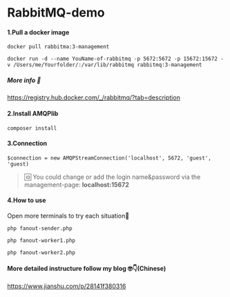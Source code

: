 # RabbitMQ-demo

#### 1.Pull a docker image

`docker pull rabbitma:3-management`

`docker run -d --name YouName-of-rabbitmq -p 5672:5672 -p 15672:15672 -v /Users/me/Yourfolder/:/var/lib/rabbitmq rabbitmq:3-management
`

##### More info 🐳
https://registry.hub.docker.com/_/rabbitmq/?tab=description


#### 2.Install AMQPlib

`composer install`

#### 3.Connection

```$connection = new AMQPStreamConnection('localhost', 5672, 'guest', 'guest)```

>🆔 You could change or add the login name&password via the management-page:  **localhost:15672**

#### 4.How to use

Open more terminals to try each situation🎰
```
php fanout-sender.php
```
```
php fanout-worker1.php
```
```
php fanout-worker2.php
```


#### More detailed instructure follow my blog 🤓👇(Chinese)
https://www.jianshu.com/p/28141f380316
